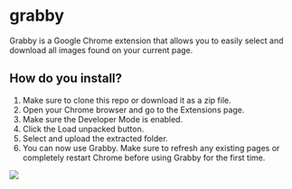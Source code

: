 # grabby
Grabby is a Google Chrome extension that allows you to easily select and download all images found on your current page.

## How do you install?
1. Make sure to clone this repo or download it as a zip file.
2. Open your Chrome browser and go to the Extensions page.
3. Make sure the Developer Mode is enabled.
4. Click the Load unpacked button.
5. Select and upload the extracted folder.
6. You can now use Grabby. Make sure to refresh any existing pages or completely restart Chrome before using Grabby for the first time.

![](https://i.imgur.com/taTeRry.png)
